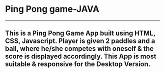 <h1>Ping Pong game-JAVA</h1>
<hr>
<h2>This is a Ping Pong Game App built using HTML, CSS, Javascript. Player is given 2 paddles and a ball, where he/she competes with oneself & the score is displayed accordingly. This App is most suitable & responsive for the Desktop Version.</h2>
